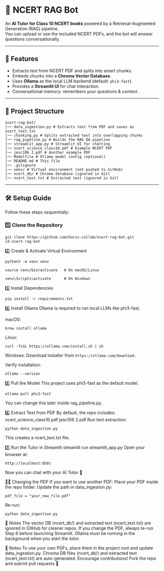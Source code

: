 # 📘 NCERT RAG Bot

An **AI Tutor for Class 10 NCERT books** powered by a Retrieval-Augmented Generation (RAG) pipeline.  
You can upload or use the included NCERT PDFs, and the bot will answer questions conversationally.

---

## 🚀 Features
- Extracts text from NCERT PDF and splits into smart chunks.
- Embeds chunks into a **Chroma Vector Database**.
- Uses **Ollama** as the local LLM backend (default: `phi3-fast`).
- Provides a **Streamlit UI** for chat interaction.
- Conversational memory: remembers your questions & context.

---

## 📂 Project Structure
```
ncert-rag-bot/
│── data_ingestion.py # Extracts text from PDF and saves as ncert_text.txt
│── chunking.py # Splits extracted text into overlapping chunks
│── rag_pipeline.py # Builds the RAG QA pipeline
│── streamlit_app.py # Streamlit UI for chatting
│── ncert_science_class10.pdf # Example NCERT PDF
│── jesc106 2.pdf # Another example PDF
│── Modelfile # Ollama model config (optional)
│── README.md # This file
│── .gitignore
│── venv/ # Virtual environment (not pushed to GitHub)
│── ncert_db/ # Chroma database (ignored in Git)
│── ncert_text.txt # Extracted text (ignored in Git)
```


---

## 🛠️ Setup Guide

Follow these steps sequentially:

### 1️⃣ Clone the Repository

```
git clone https://github.com/haris-collab/ncert-rag-bot.git
cd ncert-rag-bot
```


2️⃣ Create & Activate Virtual Environment
```
python3 -m venv venv
```
```
source venv/bin/activate   # On macOS/Linux
```
```
venv\Scripts\activate      # On Windows
```

3️⃣ Install Dependencies
```
pip install -r requirements.txt
```

4️⃣ Install Ollama
Ollama is required to run local LLMs like phi3-fast.

macOS:
```
brew install ollama
```
Linux:
```
curl -fsSL https://ollama.com/install.sh | sh
```
Windows:
Download installer from ```https://ollama.com/download.```

Verify installation:
```
ollama --version
```


5️⃣ Pull the Model
This project uses phi3-fast as the default model.
```
ollama pull phi3-fast
```
You can change this later inside rag_pipeline.py.



6️⃣ Extract Text from PDF
By default, the repo includes:
ncert_science_class10.pdf
jesc106 2.pdf
Run text extraction:
```
python data_ingestion.py
```
This creates a ncert_text.txt file.



7️⃣ Run the Tutor in Streamlit
streamlit run streamlit_app.py
Open your browser at:
```
http://localhost:8501
```
Now you can chat with your AI Tutor 🎉


🧑‍💻 Changing the PDF
If you want to use another PDF:
Place your PDF inside the repo folder.
Update the path in data_ingestion.py:
```
pdf_file = "your_new_file.pdf"
```
Re-run:
```
python data_ingestion.py
```
📌 Notes
The vector DB (ncert_db/) and extracted text (ncert_text.txt) are ignored in GitHub for cleaner repos.
If you change the PDF, always re-run Step 6 before launching Streamlit.
Ollama must be running in the background when you start the tutor.


📝 Notes
To use your own PDFs, place them in the project root and update data_ingestion.py.
Chroma DB files (ncert_db/) and extracted text (ncert_text.txt) are auto-generated.
Encourage contributions! Fork the repo and submit pull requests 🎉
